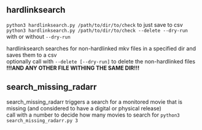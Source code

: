 ## hardlinksearch

`python3 hardlinksearch.py /path/to/dir/to/check` to just save to csv   
`python3 hardlinksearch.py /path/to/dir/to/check --delete --dry-run` with or without `--dry-run`

hardlinksearch searches for non-hardlinked mkv files in a specified dir and saves them to a csv   
optionally call with `--delete [--dry-run]` to delete the non-hardlinked files **!!!AND ANY OTHER FILE WITHING THE SAME DIR!!!**

## search_missing_radarr
search_missing_radarr triggers a search for a monitored movie that is missing (and considered to have a digital or physical release)   
call with a number to decide how many movies to search for `python3 search_missing_radarr.py 3`